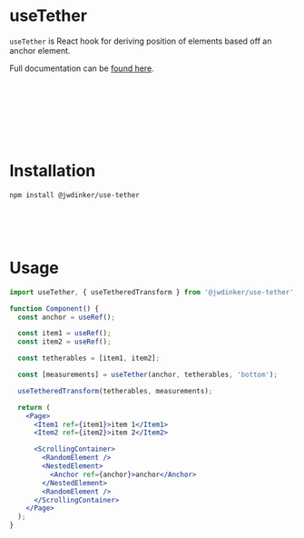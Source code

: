 # useTether

`useTether` is React hook for deriving position of elements based off an anchor element.

Full documentation can be [found here](https://www.notion.so/dinker/useTether-8ca63e23c8274ecca67cfe6b4c756a15).
<br>

<br><br><br><br><br><br>

# Installation

```
npm install @jwdinker/use-tether
```

<br><br><br>

# Usage

```jsx
import useTether, { useTetheredTransform } from '@jwdinker/use-tether';

function Component() {
  const anchor = useRef();

  const item1 = useRef();
  const item2 = useRef();

  const tetherables = [item1, item2];

  const [measurements] = useTether(anchor, tetherables, 'bottom');

  useTetheredTransform(tetherables, measurements);

  return (
    <Page>
      <Item1 ref={item1}>item 1</Item1>
      <Item2 ref={item2}>item 2</Item2>

      <ScrollingContainer>
        <RandomElement />
        <NestedElement>
          <Anchor ref={anchor}>anchor</Anchor>
        </NestedElement>
        <RandomElement />
      </ScrollingContainer>
    </Page>
  );
}
```
